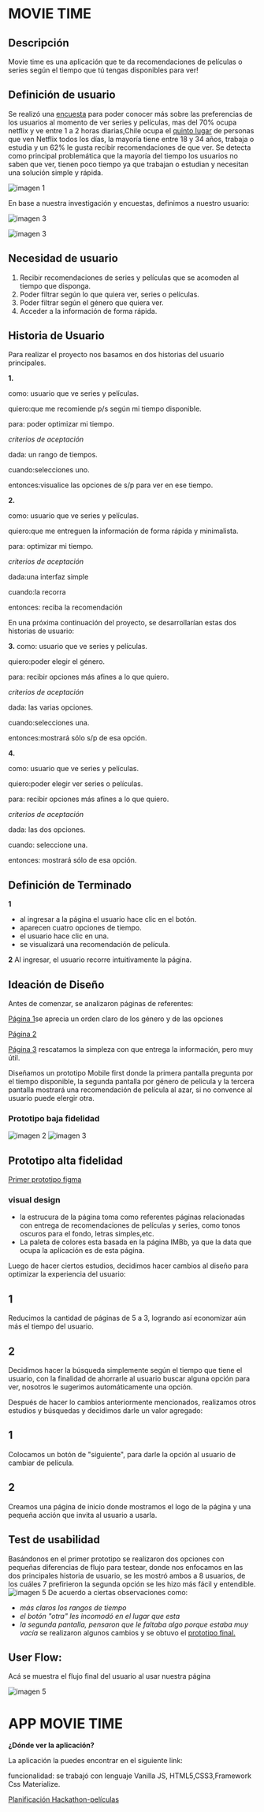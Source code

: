 # MOVIE TIME

## **Descripción**

Movie time es una aplicación que te da recomendaciones de películas o series según el tiempo que tú tengas disponibles para ver!

## **Definición de usuario**

Se realizó una [encuesta](https://docs.google.com/forms/d/1s_Q2comfimGzqFrxoVIecETbMywEb7x5iWU0fHTjIQw/edit#responses) para poder conocer más sobre las preferencias de los usuarios al momento de ver series y películas, mas del 70% ocupa netflix y ve entre 1 a 2 horas diarias,Chile ocupa el [quinto lugar](https://www.m360.cl/noticias/cultura-pop/actualidad/chile-es-el-quinto-pais-del-mundo-ve-mas-netflix/2017-12-11/153914.html) de personas que ven Netflix todos los días, la mayoría tiene entre 18 y 34 años, trabaja o estudia y un 62% le gusta recibir recomendaciones de que ver.
Se detecta como principal problemática que la mayoría del tiempo los usuarios no saben que ver, tienen poco tiempo ya que trabajan o estudian y necesitan una solución simple y rápida.

![imagen 1](assets/1.png)

En base a nuestra investigación y encuestas, definimos a nuestro usuario:

![imagen 3](assets/usuarioR.jpg)

![imagen 3](assets/UsuarioD.jpg)

## **Necesidad de usuario**

1. Recibir recomendaciones de series y películas que se acomoden al tiempo que disponga.
2. Poder filtrar según lo que quiera ver, series o películas.
3. Poder filtrar según el género que quiera ver.
4. Acceder a la información de forma rápida.

## **Historia de Usuario**

Para realizar el proyecto nos basamos en dos historias del usuario principales.

**1.**

como: usuario que ve series y películas.

quiero:que me recomiende p/s según mi tiempo
disponible.

para: poder optimizar mi tiempo.

_criterios de aceptación_

dada: un rango de tiempos.

cuando:selecciones uno.

entonces:visualice las opciones de s/p para ver en ese tiempo.

**2.**

como: usuario que ve series y películas.

quiero:que me entreguen la información de forma rápida y minimalista.

para: optimizar mi tiempo.

_criterios de aceptación_

dada:una interfaz simple

cuando:la recorra

entonces: reciba la recomendación

En una próxima continuación del proyecto, se desarrollarían estas dos historias de usuario:

**3.**
como: usuario que ve series y películas.

quiero:poder elegir el género.

para: recibir opciones más afines a lo que quiero.

_criterios de aceptación_

dada: las varias opciones.

cuando:selecciones una.

entonces:mostrará sólo s/p de esa opción.

**4.**

como: usuario que ve series y películas.

quiero:poder elegir ver series o películas.

para: recibir opciones más afines a lo que quiero.

_criterios de aceptación_

dada: las dos opciones.

cuando: seleccione una.

entonces: mostrará sólo de esa opción.

## **Definición de Terminado**

**1**

- al ingresar a la página el usuario hace clic en el botón.
- aparecen cuatro opciones de tiempo.
- el usuario hace clic en una.
- se visualizará una recomendación de película.

**2**
Al ingresar, el usuario recorre intuitivamente la página.

## **Ideación de Diseño**

Antes de comenzar, se analizaron páginas de referentes:

[Página 1](https://itunes.apple.com/cl/app/todomovies-4/id792499896?mt=8)se aprecia un orden claro de los género y de las opciones

[Página 2](https://play.google.com/store/apps/details?id=com.douglas.upflix&hl=es_419)

[Página 3](https://www.suggestmemovie.com/film/5508/The-Contender/) rescatamos la simpleza con que entrega la información, pero muy útil.

Diseñamos un prototipo Mobile first donde la primera pantalla pregunta por el tiempo disponible, la segunda pantalla por género de pelicula y la tercera pantalla mostrará una recomendación de película al azar, si no convence al usuario puede elergir otra.

### **Prototipo baja fidelidad**

![imagen 2](assets/2.png)
![imagen 3](assets/3.png)

## **Prototipo alta fidelidad**

[Primer prototipo figma](https://www.figma.com/file/SZIt3atj8QRzB6MqwrGvxdZ8/hackathon-2.0.?node-id=0%3A1)

### **visual design**

- la estrucura de la página toma como referentes páginas relacionadas con entrega de recomendaciones de películas y series, como tonos oscuros para el fondo, letras simples,etc.
- La paleta de colores esta basada en la página IMBb, ya que la data que ocupa la aplicación es de esta página.

Luego de hacer ciertos estudios, decidimos hacer cambios al diseño para optimizar la experiencia del usuario:

## 1

Reducimos la cantidad de páginas de 5 a 3, logrando así economizar aún más el tiempo del usuario.

## 2

Decidimos hacer la búsqueda simplemente según el tiempo que tiene el usuario, con la finalidad de ahorrarle al usuario buscar alguna opción para ver, nosotros le sugerimos automáticamente una opción.

Después de hacer lo cambios anteriormente mencionados, realizamos otros estudios y búsquedas y decidimos darle un valor agregado:

## 1

Colocamos un botón de "siguiente", para darle la opción al usuario de cambiar de película.

## 2

Creamos una página de inicio donde mostramos el logo de la página y una pequeña acción que invita al usuario a usarla.

## **Test de usabilidad**

Basándonos en el primer prototipo se realizaron dos opciones con pequeñas diferencias de flujo para testear, donde nos enfocamos en las dos principales historia de usuario, se les mostró ambos a 8 usuarios, de los cuáles 7 prefirieron la segunda opción se les hizo más fácil y entendible.
![imagen 5](assets/test.png)
De acuerdo a ciertas observaciones como:

- _más claros los rangos de tiempo_
- _el botón "otra" les incomodó en el lugar que esta_
- _la segunda pantalla, pensaron que le faltaba algo porque estaba muy vacía_
  se realizaron algunos cambios y se obtuvo el [prototipo final.](https://www.figma.com/proto/ImgJy2vp33vNZOREzk93obgZ/prototipo-final?node-id=1%3A2&scaling=scale-down)

## **User Flow**:

Acá se muestra el flujo final del usuario al usar nuestra página

![imagen 5](assets/userflow.jpg)

# APP MOVIE TIME

**¿Dónde ver la aplicación?**

La aplicación la puedes encontrar en el siguiente link:

funcionalidad: se trabajó con lenguaje Vanilla JS, HTML5,CSS3,Framework Css Materialize.

[Planificación Hackathon-películas](https://github.com/ScarlettBurboa/SCL007-hackathon-peliculas/projects/1)
